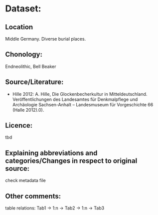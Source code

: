 # Dataset:

## Location
Middle Germany. Diverse burial places.
  
## Chonology:
Endneolithic, Bell Beaker

## Source/Literature:
- Hille 2012: A. Hille, Die Glockenbecherkultur in Mitteldeutschland. Veröffentlichungen des Landesamtes für Denkmalpflege und Archäologie Sachsen-Anhalt – Landesmuseum für Vorgeschichte 66 (Halle 2012).0).

## Licence:
tbd

## Explaining abbreviations and categories/Changes in respect to original source:
check metadata file 

## Other comments:
table relations: Tab1 -> 1:n -> Tab2 -> 1:n -> Tab3
